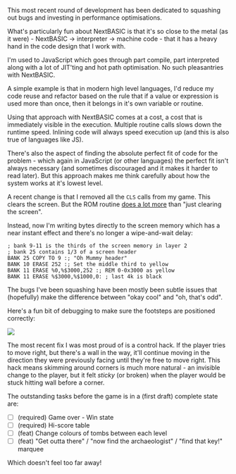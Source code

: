 This most recent round of development has been dedicated to squashing out bugs and investing in performance optimisations.

What's particularly fun about NextBASIC is that it's so close to the metal (as it were) - NextBASIC -> interpreter -> machine code - that it has a heavy hand in the code design that I work with.

I'm used to JavaScript which goes through part compile, part interpreted along with a lot of JIT'ting and hot path optimisation. No such pleasantries with NextBASIC.

A simple example is that in modern high level languages, I'd reduce my code reuse and refactor based on the rule that if a value or expression is used more than once, then it belongs in it's own variable or routine.

Using that approach with NextBASIC comes at a cost, a cost that is immediately visible in the execution. Multiple routine calls slows down the runtime speed. Inlining code will always speed execution up (and this is also true of languages like JS).

There's also the aspect of finding the absolute perfect fit of code for the problem - which again in JavaScript (or other languages) the perfect fit isn't always necessary (and sometimes discouraged and it makes it harder to read later). But this approach makes me think carefully about how the system works at it's lowest level.

A recent change is that I removed all the `CLS` calls from my game. This clears the screen. But the ROM routine [does a lot more](https://speccy.xyz/rom/asm/0d6b) than "just clearing the screen".

Instead, now I'm writing bytes directly to the screen memory which has a near instant effect and there's no longer a wipe-and-wait delay:

```nextbasic
; bank 9-11 is the thirds of the screen memory in layer 2
; bank 25 contains 1/3 of a screen header
BANK 25 COPY TO 9 :; "Oh Mummy header"
BANK 10 ERASE 252 :; Set the middle third to yellow
BANK 11 ERASE %0,%$3000,252 :; REM 0-0x3000 as yellow
BANK 11 ERASE %$3000,%$1000,0: ; last 4k is black
```

The bugs I've been squashing have been mostly been subtle issues that (hopefully) make the difference between "okay cool" and "oh, that's odd".

Here's a fun bit of debugging to make sure the footsteps are positioned correctly:

![](/images/devlog/ohm-2020-07-07.gif)

The most recent fix I was most proud of is a control hack. If the player tries to move right, but there's a wall in the way, it'll continue moving in the direction they were previously facing until they're free to move right. This hack means skimming around corners is much more natural - an invisible change to the player, but it felt _sticky_ (or broken) when the player would be stuck hitting wall before a corner.

The outstanding tasks before the game is in a (first draft) complete state are:

- [ ] (required) Game over - Win state
- [ ] (required) Hi-score table
- [ ] (feat) Change colours of tombs between each level
- [ ] (feat) "Get outta there" / "now find the archaeologist" / "find that key!" marquee

Which doesn't feel too far away!
